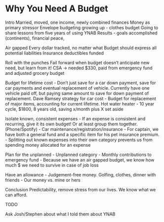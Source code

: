 # Why You Need A Budget

Intro
	Married, moved, one income, newly combined finances
	Money as primary stressor
	Envelope budgeting growing up - clothes budget
	Going to share lessons from five years of using YNAB
	Results - goals accomplished (continents), financial peace, 
	
Air gapped
	Every dollar tracked, no matter what
	Budget should express all potential liabilities
	Insurance deductibles funded
	
Roll with the punches
	Fail forward when budget doesn’t anticipate new need, but learn from it!
	CSA -> needed $330, paid from emergency fund and adjusted grocery budget
	
Budget for lifetime cost
	- Don’t just save for a car down payment, save for car payments and eventual replacement of vehicle. Currently have one vehicle paid off, but paying same amount to save for down payment of replacement. Dave Ramsey strategy for car cost
	- Budget for replacement of major items, accounting for current lifetime. Hot water heater - 10 year cycle, $1800, 8 years old, saving x/month plus X set aside

Isolate known, consistent expenses
	- If an expense is consistent and recurring, give it its own budget! Or at least group them together. (Phone/Spotify)
	- Car maintenance/registration/insurance
	- For captain, we have both a general fund and a specific item for his pet insurance premium.
	- Splitting out known expenses into their own category prevents us from spending money allocated for an expense

Plan for the unplanned
	- Unplanned category
	- Monthly contributions to emergency fund
	- Because we have an air gapped budget, we know how much $ we need to survive in case of job loss

Have an allowance
	- Judgement-free money. Golfing, clothes, dinner with friends
	- Our money vs. mine or hers

Conclusion
	Predictability, remove stress from our lives. We know what we can afford.
	
TODO

Ask Josh/Stephen about what I told them about YNAB